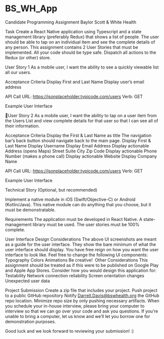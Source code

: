 # BS_WH_App

Candidate Programming Assignment
Baylor Scott & White Health

Task
Create a React Native application using Typescript and a state management library (preferably Redux) that shows a list of people.  The user should be able to tap on an individual item and see the complete details of any person.  This assignment contains 2 User Stories that must be implemented. All your code should be type safe. Dispatch all actions to the Redux (or other) store.

User Story 1
As a mobile user, I want the ability to see a quickly viewable list all our users.

Acceptance Criteria
Display First and Last Name
Display user’s email address

API Call
URL: https://jsonplaceholder.typicode.com/users
Verb: GET

Example User Interface

User Story 2
As a mobile user, I want the ability to tap on a user item from the Users List and view complete details for that user so that I can see all of their information.

Acceptance Criteria
Display the First & Last Name as title
The navigation bar’s back button should navigate back to the main page.
Display First & Last Name
Display Username
Display Email Address
Display actionable Address (opens Maps)
Street
Suite
City
Zip Code
Display actionable Phone Number (makes a phone call)
Display actionable Website
Display Company Name

API Call
URL: https://jsonplaceholder.typicode.com/users
Verb: GET

Example User Interface


Technical Story (Optional, but recommended)

Implement a native module in iOS (Swift/Objective-C) or Android (Kotlin/Java).  This native module can do anything that you choose, but it must be demonstratable. 

Requirements
The application must be developed in React Native.
A state-management library must be used.
The user stories must be 100% complete.

User Interface Design Considerations
The above UI screenshots are meant as a guide for the user interface. They show the bare minimum of what the user interface should display.
You have free reign on how you want the user interface to look like.
Feel free to change the following UI components:
Typography
Colors
Animations
Be creative! 
Other Considerations
This assignment should be treated as if this were to be published on Google Play and Apple App Stores.
Consider how you would design this application for:
Testability
Network connection reliability
Screen orientation changes
Unexpected user data

Project Submission
Create a zip file that includes your project.
Push project to a public GitHub repository
Notify Darrell.Davis@bswhealth.org the GitHub repo location.
Minimize repo size by only pushing necessary artifacts.
When you schedule your in-house interview, please bring your computer to interview so that we can go over your code and ask you questions.
If you’re unable to bring a computer, let us know and we’ll let you borrow one for demonstration purposes.

Good luck and we look forward to reviewing your submission! :)
